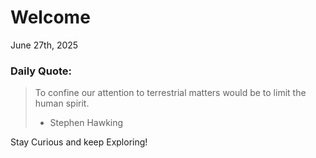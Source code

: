 # Welcome

June 27th, 2025

### Daily Quote:
> To confine our attention to terrestrial matters would be to limit the human spirit.
> 	- Stephen Hawking

Stay Curious and keep Exploring!
